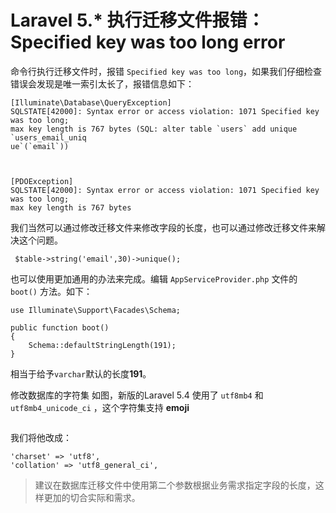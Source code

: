 # Laravel 5.* 执行迁移文件报错：Specified key was too long error

命令行执行迁移文件时，报错 `Specified key was too long`，如果我们仔细检查错误会发现是唯一索引太长了，报错信息如下：

```
[Illuminate\Database\QueryException]
SQLSTATE[42000]: Syntax error or access violation: 1071 Specified key was too long;
max key length is 767 bytes (SQL: alter table `users` add unique `users_email_uniq
ue`(`email`))



[PDOException]
SQLSTATE[42000]: Syntax error or access violation: 1071 Specified key was too long;
max key length is 767 bytes
```

我们当然可以通过修改迁移文件来修改字段的长度，也可以通过修改迁移文件来解决这个问题。

```
 $table->string('email',30)->unique();
```
也可以使用更加通用的办法来完成。编辑 `AppServiceProvider.php` 文件的 `boot()` 方法。如下：

```
use Illuminate\Support\Facades\Schema;

public function boot()
{
    Schema::defaultStringLength(191);
}
```

相当于给予`varchar`默认的长度**191**。

修改数据库的字符集
如图，新版的Laravel 5.4 使用了 `utf8mb4` 和 `utf8mb4_unicode_ci` ，这个字符集支持 **emoji** 

<img :src="$withBase('/images/related_relationship/screenshot_1493026376620.png')" alt="">

我们将他改成：
```
'charset' => 'utf8',
'collation' => 'utf8_general_ci',
```

> 建议在数据库迁移文件中使用第二个参数根据业务需求指定字段的长度，这样更加的切合实际和需求。
